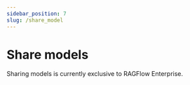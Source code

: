 ```yaml
---
sidebar_position: 7
slug: /share_model
---
```


# Share models

Sharing models is currently exclusive to RAGFlow Enterprise.